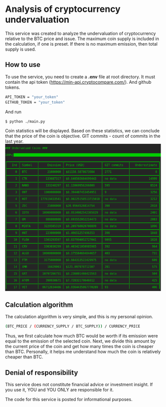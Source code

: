 # Analysis of cryptocurrency undervaluation

This service was created to analyze the undervaluation of cryptocurrency relative to the BTC price and issue. The maximum coin supply is included in the calculation, if one is preset. If there is no maximum emission, then total supply is used.

## How to use
To use the service, you need to create a **.env** file at root directory. It must contain the api token (https://min-api.cryptocompare.com/). And github tokens.
```bash
API_TOKEN = "your_token"
GITHUB_TOKEN = "your_token"
```
And run

```bash
$ python ./main.py
```
Coin statistics will be displayed. Based on these statistics, we can conclude that the price of the coin is objective.
GIT commits - count of commits in the last year.
![scrensort](scr.png)


## Сalculation algorithm
The calculation algorithm is very simple, and this is my personal opinion.
```bash
(BTC_PRICE / (CURRENCY_SUPPLY / BTC_SUPPLY)) / CURRENCY_PRICE
```
Thus, we first calculate how much BTC would be worth if its emission were equal to the emission of the selected coin. Next, we divide this amount by the current price of the coin and get how many times the coin is cheaper than BTC. Personally, it helps me understand how much the coin is relatively cheaper than BTC.

## Denial of responsibility
This service does not constitute financial advice or investment insight. If you use it, YOU and YOU ONLY are responsible for it.

The code for this service is posted for informational purposes.